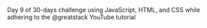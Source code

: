 Day 9 of 30-days challenge using JavaScript, HTML, and CSS while adhering to the @greatstack YouTube tutorial
